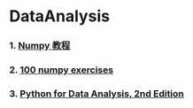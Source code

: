 # DataAnalysis

### 1. [Numpy 教程](https://wizardforcel.gitbooks.io/ts-numpy-tut/content/0.html)
### 2. [100 numpy exercises](http://www.labri.fr/perso/nrougier/teaching/numpy.100/)
### 3. [Python for Data Analysis, 2nd Edition](https://github.com/BrambleXu/pydata-notebook/blob/master/README.md)

